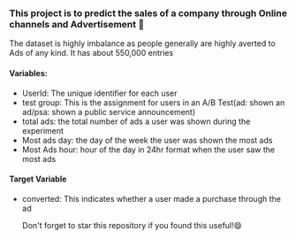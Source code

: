 ### This project is to predict the sales of a company through Online channels and Advertisement 📱
The dataset is highly imbalance as people generally are highly averted to Ads of any kind. It has about 550,000 entries
#### Variables:
- UserId: The unique identifier for each user  
- test group: This is the assignment for users in an A/B Test(ad: shown an ad/psa: shown a public service announcement)
- total ads: the total number of ads a user was shown during the experiment  
- Most ads day: the day of the week the user was shown the most ads
- Most Ads hour: hour of the day in 24hr format when the user saw the most ads

 #### Target Variable
- converted: This indicates whether a user made a purchase through the ad  

  Don't forget to star this repository if you found this useful!😄
